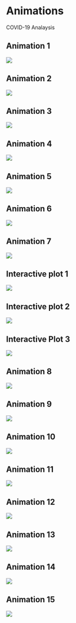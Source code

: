 # Animations
COVID-19 Analaysis

## Animation 1
[<img src="https://github.com/Kishore1818/Animations/blob/567d039e03d5f45093e5e2abb304f4524567fe1a/pictures/covid_global_weekly_deaths_animation.png">](https://kishore1818.github.io/Animations/covid_global_weekly_deaths_animation.html)

## Animation 2
[<img src="https://github.com/Kishore1818/Animations/blob/3da7740b86b2cee37eb0bc20334b85f84757a6cd/pictures/covid_global_deaths_confirmed_treemap.png">](https://kishore1818.github.io/Animations/covid_global_deaths_confirmed_treemap.html)

## Animation 3
<img src="https://github.com/Kishore1818/Animations/blob/080bc0da13afc58aa7e67adafd394df015c8f43d/covid_choropleth_deaths_animation.png">

## Animation 4
<img src="https://github.com/Kishore1818/Animations/blob/f8d53ac5d38da9a0732155174fc33097edb0193c/covid_mnly_deaths_running_hbars.gif">

## Animation 5
<img src="https://github.com/Kishore1818/Animations/blob/b4e9f1ea6c905907abfbce709c97baeda834d20c/covid_cum_deathsdly_pie_animation.gif">

## Animation 6
<img src="https://github.com/Kishore1818/Animations/blob/e1aa78c6f32e4cd9bac1215ecf2f1ce8d21d30ec/covid_mnly_country_continent_deaths_animation.png">

## Animation 7
<img src="https://github.com/Kishore1818/Animations/blob/255599811c068f9b5aa2f4c30a907c5754d3c0af/covid_mnly_deaths_running_vbars.gif">

## Interactive plot 1
[<img src="https://github.com/Kishore1818/Animations/blob/51498dc731a571fe656999b902bd6b143cfc3505/pictures/covid_today_cntry_continent_deaths_confirmed_pie_plt.png">](https://kishore1818.github.io/Animations/covid_today_cntry_continent_deaths_confirmed_pie_plt.html)

## Interactive plot 2
[<img src="https://github.com/Kishore1818/Animations/blob/0cb6a7edac7a559611e25082f4c4be4bd34212ce/pictures/covid_today_deaths_confirmed_pie_plot.jpg">](https://kishore1818.github.io/Animations/covid_deaths_confirmed_pieplot.html)

## Interactive Plot 3
[<img src="https://github.com/Kishore1818/Animations/blob/59a2107ff608557658941be0c7b4f0aa91f37f8c/pictures/covid_prsntday_deaths_confirmed_hbar_plt1.png">](https://kishore1818.github.io/Animations/covid_prsntday_deaths_confirmed_hbar_plt1.html)

## Animation 8
[<img src="https://github.com/Kishore1818/Animations/blob/395073951b571e4cc10184a0defa686b793bb2b6/pictures/covid_deaths_confirmed_lineplt_overtime.png">](https://kishore1818.github.io/Animations/covid_deaths_confirmed_lineplt_overtime_global.html)

## Animation 9
[<img src="https://github.com/Kishore1818/Animations/blob/e2504fa4c8c269fd664e8f296df3bfd6dd2e2d3c/pictures/covid_weekly_continent_histo_deaths_anim.jpg">](https://kishore1818.github.io/Animations/covid_weekly_continent_histo_deaths_animt.html)

## Animation 10
<img src="https://github.com/Kishore1818/Animations/blob/dd744aa3884cd7aae314cefdb4a1c0585f50aa8e/covid_cumdeaths_lineplt_animation.gif">

## Animation 11
<img src="https://github.com/Kishore1818/Animations/blob/7c2d532c67938155246e7b25aff0abdbbfd420e2/covid_continents_dlydeaths_lineplt_anim.gif">

## Animation 12
<img src="https://github.com/Kishore1818/Animations/blob/25b03da0b6bd97c47f04e3aca2b92974ee58e791/covid_continents_7drun_lineplt_animation.gif">

## Animation 13
<img src="https://github.com/Kishore1818/Animations/blob/0b11628b00120283a878924a22c6d4802d362f87/covid_cumconfrmed_lineplt_anim.gif">

## Animation 14
<img src="https://github.com/Kishore1818/Animations/blob/c4ed03fb45eca0b5cd90a799da305a9c1301a99a/covid_lnept_7drolling_country_Indanim.gif">

## Animation 15
<img src="https://github.com/Kishore1818/Animations/blob/782b550deee27ae6fb99690aeb7dbfe0ce824c0f/covid_lnept_7drolling_asia.gif">
